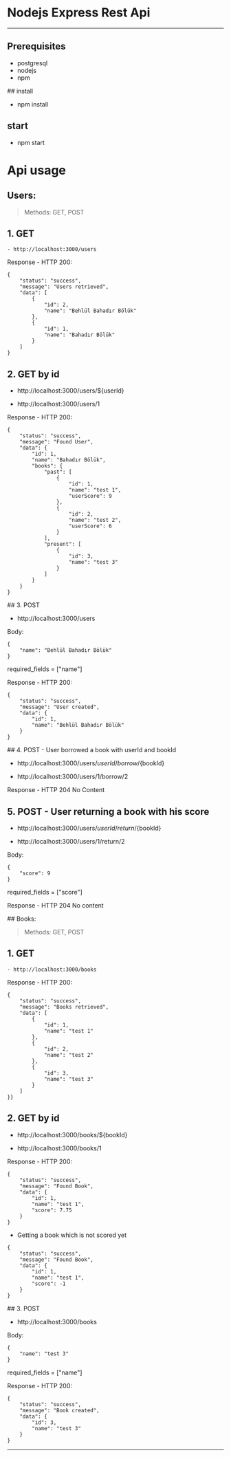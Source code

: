 # Nodejs Express Rest Api 
---
## Prerequisites
- postgresql
- nodejs
- npm

## install
- npm install

## start
- npm start

# Api usage
## Users:
 
>Methods: GET, POST
		
## 1. GET

	- http://localhost:3000/users
		
Response - HTTP 200:

```
{
    "status": "success",
    "message": "Users retrieved",
    "data": [
        {
            "id": 2,
            "name": "Behlül Bahadır Bölük"
        },
        {
            "id": 1,
            "name": "Bahadır Bölük"
        }
    ]
}
```

## 2. GET by id 

- http://localhost:3000/users/${userId}

- http://localhost:3000/users/1


Response - HTTP 200:

```
{
    "status": "success",
    "message": "Found User",
    "data": {
        "id": 1,
        "name": "Bahadır Bölük",
        "books": {
            "past": [
                {
                    "id": 1,
                    "name": "test 1",
                    "userScore": 9
                },
                {
                    "id": 2,
                    "name": "test 2",
                    "userScore": 6
                }
            ],
            "present": [
                {
                    "id": 3,
                    "name": "test 3"
                }
            ]
        }
    }
}
```

## 3. POST

- http://localhost:3000/users

Body:

```
{
    "name": "Behlül Bahadır Bölük"
}
```

required_fields = ["name"]

Response - HTTP 200:

```
{
    "status": "success",
    "message": "User created",
    "data": {
        "id": 1,
        "name": "Behlül Bahadır Bölük"
    }
}
```

## 4. POST - User borrowed a book with userId and bookId

- http://localhost:3000/users/${userId}/borrow/${bookId}

- http://localhost:3000/users/1/borrow/2


Response - HTTP 204 No Content


## 5. POST - User returning a book with his score

- http://localhost:3000/users/${userId}/return/${bookId}

- http://localhost:3000/users/1/return/2

Body:

```
{
    "score": 9
}
```
required_fields = ["score"]

Response - HTTP 204 No content


## Books:
 
>Methods: GET, POST

## 1. GET

	- http://localhost:3000/books
		
Response - HTTP 200:

```
{
    "status": "success",
    "message": "Books retrieved",
    "data": [
        {
            "id": 1,
            "name": "test 1"
        },
        {
            "id": 2,
            "name": "test 2"
        },
        {
            "id": 3,
            "name": "test 3"
        }
    ]
}}
```

## 2. GET by id 

- http://localhost:3000/books/${bookId}

- http://localhost:3000/books/1


Response - HTTP 200:

```
{
    "status": "success",
    "message": "Found Book",
    "data": {
        "id": 1,
        "name": "test 1",
        "score": 7.75
    }
}
```

- Getting a book which is not scored yet

```
{
    "status": "success",
    "message": "Found Book",
    "data": {
        "id": 1,
        "name": "test 1",
        "score": -1
    }
}
```

## 3. POST

- http://localhost:3000/books

Body:

```
{
    "name": "test 3"
}
```

required_fields = ["name"]

Response - HTTP 200:

```
{
    "status": "success",
    "message": "Book created",
    "data": {
        "id": 3,
        "name": "test 3"
    }
}
```

----